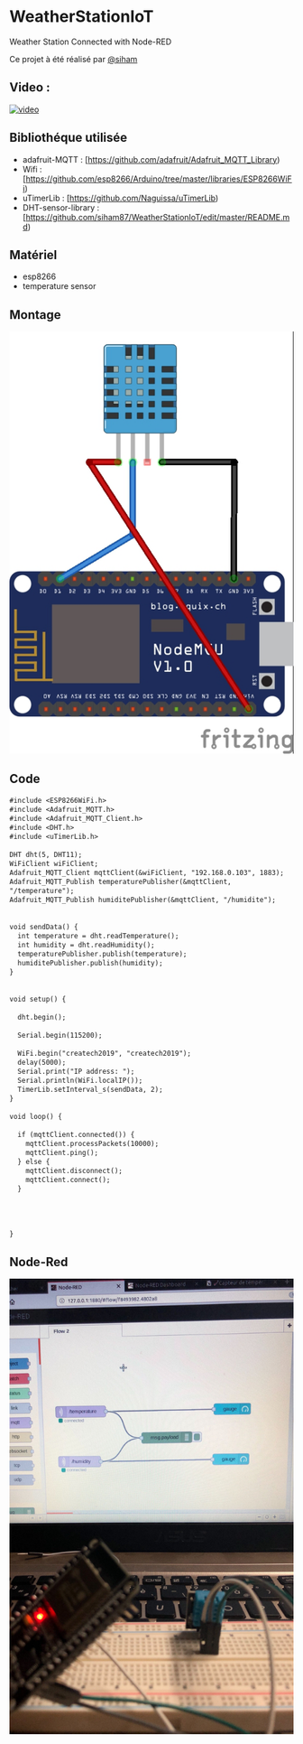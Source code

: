# WeatherStationIoT

Weather Station Connected with Node-RED

Ce projet à été réalisé par [@siham](https://github.com/siham87) 
## Video :
[![video](https://img.youtube.com/vi/_VJEbB0QMjM/0.jpg)](https://www.youtube.com/watch?v=_VJEbB0QMjM)


## **Bibliothéque utilisée**
+ adafruit-MQTT : [https://github.com/adafruit/Adafruit_MQTT_Library)
+ Wifi : [https://github.com/esp8266/Arduino/tree/master/libraries/ESP8266WiFi)
+ uTimerLib : [https://github.com/Naguissa/uTimerLib)
+ DHT-sensor-library : [https://github.com/siham87/WeatherStationIoT/edit/master/README.md)

## **Matériel**
+ esp8266
+ temperature sensor


## **Montage**

![schema : ](weatherstation.jpg)

## **Code**

```
#include <ESP8266WiFi.h>
#include <Adafruit_MQTT.h>
#include <Adafruit_MQTT_Client.h>
#include <DHT.h>
#include <uTimerLib.h>

DHT dht(5, DHT11);
WiFiClient wiFiClient;
Adafruit_MQTT_Client mqttClient(&wiFiClient, "192.168.0.103", 1883);
Adafruit_MQTT_Publish temperaturePublisher(&mqttClient, "/temperature");
Adafruit_MQTT_Publish humiditePublisher(&mqttClient, "/humidite");


void sendData() {
  int temperature = dht.readTemperature();
  int humidity = dht.readHumidity();
  temperaturePublisher.publish(temperature);
  humiditePublisher.publish(humidity);
}


void setup() {

  dht.begin();
  
  Serial.begin(115200);

  WiFi.begin("createch2019", "createch2019");
  delay(5000);
  Serial.print("IP address: ");
  Serial.println(WiFi.localIP());
  TimerLib.setInterval_s(sendData, 2);
}

void loop() {

  if (mqttClient.connected()) {
    mqttClient.processPackets(10000);
    mqttClient.ping();
  } else {
    mqttClient.disconnect();
    mqttClient.connect();
  }


 

}
```
## **Node-Red**

![photo: ](weatherstationnode-red.jpg)
